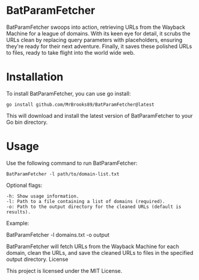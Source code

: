 # BatParamFetcher

BatParamFetcher swoops into action, retrieving URLs from the Wayback Machine for a league of domains. With its keen eye for detail, it scrubs the URLs clean by replacing query parameters with placeholders, ensuring they're ready for their next adventure. Finally, it saves these polished URLs to files, ready to take flight into the world wide web.

# Installation 

To install BatParamFetcher, you can use go install:

```
go install github.com/MrBrooks89/BatParamFetcher@latest
```
This will download and install the latest version of BatParamFetcher to your Go bin directory.

# Usage 

Use the following command to run BatParamFetcher:

```
BatParamFetcher -l path/to/domain-list.txt
```

Optional flags:
```
-h: Show usage information.
-l: Path to a file containing a list of domains (required).
-o: Path to the output directory for the cleaned URLs (default is results).
```
Example:

BatParamFetcher -l domains.txt -o output

BatParamFetcher will fetch URLs from the Wayback Machine for each domain, clean the URLs, and save the cleaned URLs to files in the specified output directory.
License

This project is licensed under the MIT License.
